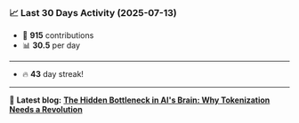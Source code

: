 <!--START_STATS-->
### 📈 Last 30 Days Activity (2025-07-13)  
- 🧮 **915** contributions  
- 📊 **30.5** per day
---
- 🔥 **43** day streak!
---
📝 **Latest blog:** [**The Hidden Bottleneck in AI's Brain: Why Tokenization Needs a Revolution**](https://andriak.com/blog/tokenization-revolution)
<!--END_STATS-->

